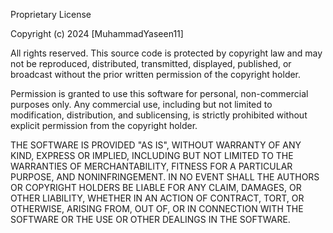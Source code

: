 Proprietary License

Copyright (c) 2024 [MuhammadYaseen11]

All rights reserved. This source code is protected by copyright law and may not be reproduced, distributed, transmitted, displayed, published, or broadcast without the prior written permission of the copyright holder.

Permission is granted to use this software for personal, non-commercial purposes only. Any commercial use, including but not limited to modification, distribution, and sublicensing, is strictly prohibited without explicit permission from the copyright holder.

THE SOFTWARE IS PROVIDED "AS IS", WITHOUT WARRANTY OF ANY KIND, EXPRESS OR IMPLIED, INCLUDING BUT NOT LIMITED TO THE WARRANTIES OF MERCHANTABILITY, FITNESS FOR A PARTICULAR PURPOSE, AND NONINFRINGEMENT. IN NO EVENT SHALL THE AUTHORS OR COPYRIGHT HOLDERS BE LIABLE FOR ANY CLAIM, DAMAGES, OR OTHER LIABILITY, WHETHER IN AN ACTION OF CONTRACT, TORT, OR OTHERWISE, ARISING FROM, OUT OF, OR IN CONNECTION WITH THE SOFTWARE OR THE USE OR OTHER DEALINGS IN THE SOFTWARE.
